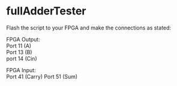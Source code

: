 # fullAdderTester
Flash the script to your FPGA and make the connections as stated:

FPGA Output:<br>
Port 11 (A)<br>
Port 13 (B)<br>
port 14 (Cin)<br>

FPGA Input:<br>
Port 41 (Carry)
Port 51 (Sum)
